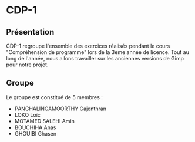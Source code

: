 # CDP-1

## Présentation

CDP-1 regroupe l'ensemble des exercices réalisés pendant le cours "Compréhension de programme" lors de la 3ème année de licence. Tout au long de l'année, nous allons travailler sur les anciennes versions de Gimp pour notre projet.

## Groupe

Le groupe est constitué de 5 membres :
- PANCHALINGAMOORTHY Gajenthran
- LOKO Loïc 
- MOTAMED SALEHI Amin
- BOUCHIHA Anas 
- GHOUIBI Ghasen
